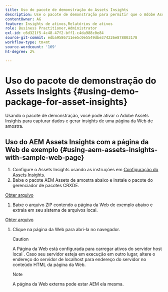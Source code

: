 ```yaml
---
title: Uso do pacote de demonstração do Assets Insights
description: Use o pacote de demonstração para permitir que o Adobe Assets Insights capture dados de e gere insights para uma página da Web.
contentOwner: AG
feature: Insights de ativos,Relatórios de ativos
role: Business Practitioner,Administrator
exl-id: c6d321f5-4c48-47f2-bff1-c4da988c0e84
source-git-commit: edba9586711ee5c0e5549dbe374226e878803178
workflow-type: tm+mt
source-wordcount: '169'
ht-degree: 2%

---
```


# Uso do pacote de demonstração do Assets Insights {#using-demo-package-for-asset-insights}

Usando o pacote de demonstração, você pode ativar o Adobe Assets Insights para capturar dados e gerar insights de uma página da Web de amostra.

## Uso do AEM Assets Insights com a página da Web de exemplo {#using-aem-assets-insights-with-sample-web-page}

1. Configure o Assets Insights usando as instruções em [Configuração do Assets Insights](touch-ui-configuring-asset-insights.md).
1. Baixe o pacote AEM Assets de amostra abaixo e instale o pacote do gerenciador de pacotes CRXDE.

[Obter arquivo](assets/insightsdemo.zip)

1. Baixe o arquivo ZIP contendo a página da Web de exemplo abaixo e extraia em seu sistema de arquivos local.

[Obter arquivo](assets/demosite.zip)

1. Clique na página da Web para abri-la no navegador.

   >[!CAUTION]
   >
   >A Página da Web está configurada para carregar ativos do servidor host local . Caso seu servidor esteja em execução em outro lugar, altere o endereço do servidor de localhost para endereço do servidor no conteúdo HTML da página da Web.

   >[!NOTE]
   >
   >A página da Web externa pode estar AEM ela mesma.

